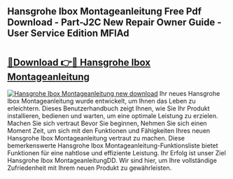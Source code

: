 ## Hansgrohe Ibox Montageanleitung Free Pdf Download - Part-J2C New Repair Owner Guide - User Service Edition MFlAd

# <h2><a href="http://df7rr2a.blite.top/?on=Hansgrohe+Ibox+Montageanleitung">🔗Download 👉🔴 Hansgrohe Ibox Montageanleitung</a></h2>

[![Hansgrohe Ibox Montageanleitung new download](https://i.imgur.com/lujVjoI.png)](http://df7rr2a.blite.top/?on=Hansgrohe+Ibox+Montageanleitung)
Ihr neues Hansgrohe Ibox Montageanleitung wurde entwickelt, um Ihnen das Leben zu erleichtern. Dieses Benutzerhandbuch zeigt Ihnen, wie Sie Ihr Produkt installieren, bedienen und warten, um eine optimale Leistung zu erzielen. Machen Sie sich vertraut Bevor Sie beginnen, Nehmen Sie sich einen Moment Zeit, um sich mit den Funktionen und Fähigkeiten Ihres neuen Hansgrohe Ibox Montageanleitung vertraut zu machen. Diese bemerkenswerte Hansgrohe Ibox Montageanleitung-Funktionsliste bietet Funktionen für eine nahtlose und effiziente Leistung. Ihr Erfolg ist unser Ziel Hansgrohe Ibox MontageanleitungDD. Wir sind hier, um Ihre vollständige Zufriedenheit mit Ihrem neuen Produkt zu gewährleisten.
